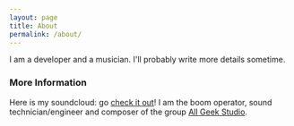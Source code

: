 ```yaml
---
layout: page
title: About
permalink: /about/
---
```


I am a developer and a musician. I'll probably write more details sometime.

### More Information

Here is my soundcloud: go [check it out](https://soundcloud.com/lucien-bill-1)! I am the boom operator, sound technician/engineer and composer of the group [All Geek Studio](https://www.youtube.com/c/allgeekstudiotv).

